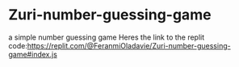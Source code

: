 # Zuri-number-guessing-game
a simple number guessing game
Heres the link to the replit code:https://replit.com/@FeranmiOladavie/Zuri-number-guessing-game#index.js
